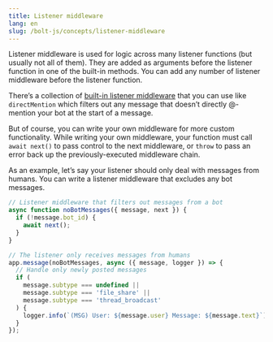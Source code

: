 ```yaml
---
title: Listener middleware
lang: en
slug: /bolt-js/concepts/listener-middleware
---
```


Listener middleware is used for logic across many listener functions (but usually not all of them). They are added as arguments before the listener function in one of the built-in methods. You can add any number of listener middleware before the listener function.

There’s a collection of [built-in listener middleware](/bolt-js/reference#built-in-listener-middleware-functions) that you can use like `directMention` which filters out any message that doesn’t directly @-mention your bot at the start of a message.

But of course, you can write your own middleware for more custom functionality. While writing your own middleware, your function must call `await next()` to pass control to the next middleware, or `throw` to pass an error back up the previously-executed middleware chain.

As an example, let’s say your listener should only deal with messages from humans. You can write a listener middleware that excludes any bot messages.

```javascript
// Listener middleware that filters out messages from a bot
async function noBotMessages({ message, next }) {
  if (!message.bot_id) {
    await next();
  }
}

// The listener only receives messages from humans
app.message(noBotMessages, async ({ message, logger }) => {
  // Handle only newly posted messages
  if (
    message.subtype === undefined ||
    message.subtype === 'file_share' ||
    message.subtype === 'thread_broadcast'
  ) {
    logger.info(`(MSG) User: ${message.user} Message: ${message.text}`);
  }
});
```
